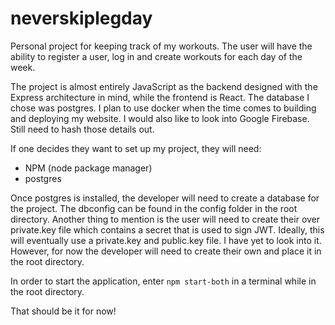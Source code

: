 # neverskiplegday

Personal project for keeping track of my workouts. The user will have the ability to register a user, log in and create workouts for each day of the week.

The project is almost entirely JavaScript as the backend designed with the Express architecture in mind, while the frontend is React. The database I chose was postgres. I plan to use docker when the time comes to building and deploying my website. I would also like to look into Google Firebase. Still need to hash those details out.

If one decides they want to set up my project, they will need:

- NPM (node package manager)
- postgres

Once postgres is installed, the developer will need to create a database for the project. The dbconfig can be found in the config folder in the root directory. Another thing to mention is the user will need to create their over private.key file which contains a secret that is used to sign JWT. Ideally, this will eventually use a private.key and public.key file. I have yet to look into it. However, for now the developer will need to create their own and place it in the root directory.

In order to start the application, enter `npm start-both` in a terminal while in the root directory.

That should be it for now!
